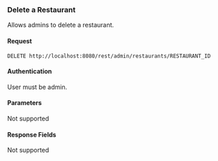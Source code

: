 ### Delete a Restaurant
Allows admins to delete a restaurant.

#### Request
`DELETE http://localhost:8080/rest/admin/restaurants/RESTAURANT_ID`

#### Authentication
User must be admin.

#### Parameters
Not supported

#### Response Fields
Not supported

